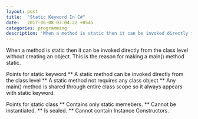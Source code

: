 ```yaml
---
layout: post
title:  "Static Keyword In C#"
date:   2017-06-08 07:04:22 +0545
categories: programming
description: "When a method is static then it can be invoked directly from the class level without creating an object. This is the reason for making a main() method static."
---
```


When a method is static then it can be invoked directly from the class level without creating an object. This is the reason for making a main() method static.

Points for static keyword
** A static method can be invoked directly from the class level
** A static method not requires any class object
** Any main() method is shared through entire class scope so it always appears with static keyword.

Points for static class
** Contains only static memebers.
** Cannot be instantiated.
** Is sealed.
** Cannot contain Instance Constructors.